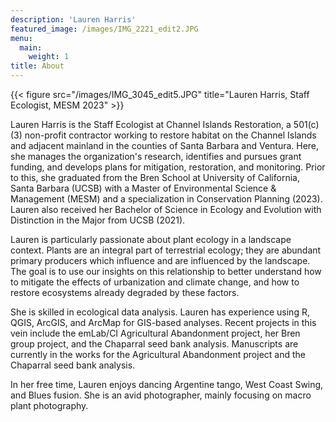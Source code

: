 ```yaml
---
description: 'Lauren Harris'
featured_image: /images/IMG_2221_edit2.JPG
menu:
  main:
    weight: 1
title: About
---
```

{{< figure src="/images/IMG_3045_edit5.JPG" title="Lauren Harris, Staff Ecologist, MESM 2023" >}}

Lauren Harris is the Staff Ecologist at Channel Islands Restoration, a 501(c)(3) non-profit contractor working to restore habitat on the Channel Islands and adjacent mainland in the counties of Santa Barbara and Ventura. Here, she manages the organization's research, identifies and pursues grant funding, and develops plans for mitigation, restoration, and monitoring. Prior to this, she graduated from the Bren School at University of California, Santa Barbara (UCSB) with a Master of Environmental Science & Management (MESM) and a specialization in Conservation Planning (2023). Lauren also received her Bachelor of Science in Ecology and Evolution with Distinction in the Major from UCSB (2021).

Lauren is particularly passionate about plant ecology in a landscape context. Plants are an integral part of terrestrial ecology; they are abundant primary producers which influence and are influenced by the landscape. The goal is to use our insights on this relationship to better understand how to mitigate the effects of urbanization and climate change, and how to restore ecosystems already degraded by these factors. 

She is skilled in ecological data analysis. Lauren has experience using R, QGIS, ArcGIS, and ArcMap for GIS-based analyses. Recent projects in this vein include the emLab/CI Agricultural Abandonment project, her Bren group project, and the Chaparral seed bank analysis. Manuscripts are currently in the works for the Agricultural Abandonment project and the Chaparral seed bank analysis.

In her free time, Lauren enjoys dancing Argentine tango, West Coast Swing, and Blues fusion. She is an avid photographer, mainly focusing on macro plant photography. 
